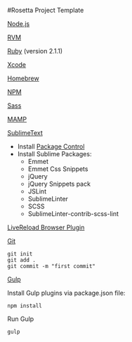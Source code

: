 #Rosetta Project Template

[Node.js](https://nodejs.org/)

[RVM](https://rvm.io/)

[Ruby](https://www.ruby-lang.org/en/) (version 2.1.1)

[Xcode](https://itunes.apple.com/us/app/xcode/id497799835?mt=12)

[Homebrew](http://brew.sh/)

[NPM](https://docs.npmjs.com/getting-started/installing-node)

[Sass](http://sass-lang.com/install)

[MAMP](https://www.mamp.info/en/downloads/)

[SublimeText](http://www.sublimetext.com/3)

- Install [Package Control](https://packagecontrol.io/installation)
- Install Sublime Packages:
    - Emmet
    - Emmet Css Snippets
    - jQuery
    - jQuery Snippets pack
    - JSLint
    - SublimeLinter
    - SCSS
    - SublimeLinter-contrib-scss-lint

[LiveReload Browser Plugin](http://livereload.com/extensions/)

[Git](http://www.git-scm.com/)

```
git init
git add .
git commit -m "first commit"
```

[Gulp](https://github.com/gulpjs/gulp/blob/master/docs/getting-started.md)

Install Gulp plugins via package.json file:

```
npm install
```

Run Gulp
```
gulp
```